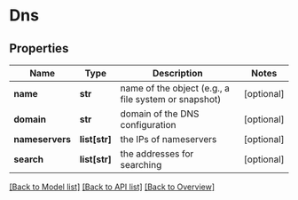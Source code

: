 # Dns

## Properties
Name | Type | Description | Notes
------------ | ------------- | ------------- | -------------
**name** | **str** | name of the object (e.g., a file system or snapshot) | [optional] 
**domain** | **str** | domain of the DNS configuration | [optional] 
**nameservers** | **list[str]** | the IPs of nameservers | [optional] 
**search** | **list[str]** | the addresses for searching | [optional] 

[[Back to Model list]](index.md#documentation-for-models) [[Back to API list]](index.md#endpoint-properties) [[Back to Overview]](index.md)



